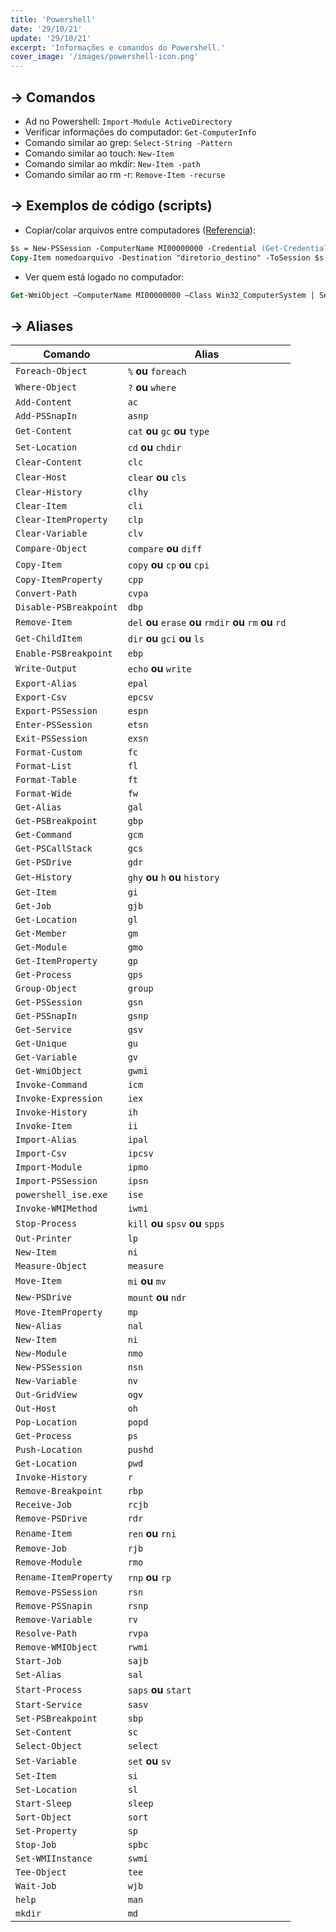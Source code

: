 ```yaml
---
title: 'Powershell'
date: '29/10/21'
update: '29/10/21'
excerpt: 'Informações e comandos do Powershell.'
cover_image: '/images/powershell-icon.png'
---
```


## -> Comandos

- Ad no Powershell: `Import-Module ActiveDirectory`
- Verificar informações do computador: `Get-ComputerInfo`
- Comando similar ao grep: `Select-String -Pattern`
- Comando similar ao touch: `New-Item`
- Comando similar ao mkdir: `New-Item -path`
- Comando similar ao rm -r: `Remove-Item -recurse`

## -> Exemplos de código (scripts)

- Copiar/colar arquivos entre computadores ([Referencia](https://richardspowershellblog.wordpress.com/2015/05/28/copy-files-over-ps-remoting-sessions/)):

```ps
$s = New-PSSession -ComputerName MI00000000 -Credential (Get-Credential)
Copy-Item nomedoarquivo -Destination "diretorio_destino" -ToSession $s
```

- Ver quem está logado no computador:

```ps
Get-WmiObject –ComputerName MI00000000 –Class Win32_ComputerSystem | Select-Object UserName
```

## -> Aliases

| Comando | Alias |
| ------ | ------ |
| `Foreach-Object` | `%` **ou** `foreach`|
| `Where-Object` | `?` **ou** `where`|
| `Add-Content` | `ac` |
| `Add-PSSnapIn` | `asnp` |
| `Get-Content` | `cat` **ou** `gc` **ou** `type`|
| `Set-Location` | `cd` **ou** `chdir`  |
| `Clear-Content`  | `clc`  |
| `Clear-Host`  | `clear` **ou** `cls`  |
| `Clear-History`  | `clhy`  |
| `Clear-Item`  | `cli`  |
| `Clear-ItemProperty`  | `clp`  |
| `Clear-Variable`  | `clv`  |
| `Compare-Object`  | `compare` **ou** `diff` |
| `Copy-Item`  |   `copy` **ou** `cp` **ou** `cpi`  |
| `Copy-ItemProperty`  |   `cpp`  |
| `Convert-Path`  |   `cvpa`  |
| `Disable-PSBreakpoint`  |   `dbp`  |
| `Remove-Item`  |   `del` **ou** `erase` **ou** `rmdir` **ou** `rm` **ou** `rd` |
| `Get-ChildItem`  |   `dir` **ou** `gci` **ou** `ls` |
| `Enable-PSBreakpoint`  |   `ebp`  |
| `Write-Output`  |   `echo` **ou** `write`  |
| `Export-Alias`  |   `epal`  |
| `Export-Csv`  |   `epcsv`  |
| `Export-PSSession`  |   `espn`  |
| `Enter-PSSession`  |   `etsn`  |
| `Exit-PSSession`  |   `exsn`  |
| `Format-Custom`  |   `fc`  |
| `Format-List`  |   `fl`  |
| `Format-Table`  |   `ft`  |
| `Format-Wide`  |   `fw`  |
| `Get-Alias`  |   `gal`  |
| `Get-PSBreakpoint`  |   `gbp`  |
| `Get-Command`  |   `gcm`  |
| `Get-PSCallStack`  |   `gcs`  |
| `Get-PSDrive`  |   `gdr`  |
| `Get-History`  |   `ghy` **ou** `h` **ou** `history`|
| `Get-Item`  |   `gi`  |
| `Get-Job`  |   `gjb`  |
| `Get-Location`  |   `gl`  |
| `Get-Member`  |   `gm`  |
| `Get-Module`  |   `gmo`  |
| `Get-ItemProperty`  |   `gp`  |
| `Get-Process`  |   `gps`  |
| `Group-Object`  |   `group`  |
| `Get-PSSession`  |   `gsn`  |
| `Get-PSSnapIn`  |   `gsnp`  |
| `Get-Service`  |   `gsv`  |
| `Get-Unique`  |   `gu`  |
| `Get-Variable`  |   `gv`  |
| `Get-WmiObject`  |   `gwmi`  |
| `Invoke-Command`  |   `icm`  |
| `Invoke-Expression`  |   `iex`  |
| `Invoke-History`  |   `ih`  |
| `Invoke-Item`  |   `ii`  |
| `Import-Alias`  |   `ipal`  |
| `Import-Csv`  |   `ipcsv`  |
| `Import-Module`  |   `ipmo`  |
| `Import-PSSession`  |   `ipsn`  |
| `powershell_ise.exe`  |   `ise`  |
| `Invoke-WMIMethod`  |   `iwmi`  |
| `Stop-Process`  |   `kill` **ou** `spsv` **ou** `spps` |
| `Out-Printer`  |   `lp`  |
| `New-Item`  |   `ni`  |
| `Measure-Object`  |   `measure`  |
| `Move-Item`  |   `mi` **ou** `mv`  |
| `New-PSDrive`  |   `mount` **ou** `ndr` |
| `Move-ItemProperty`  |   `mp`  |
| `New-Alias`  |   `nal`  |
| `New-Item`  |   `ni`  |
| `New-Module`  |   `nmo`  |
| `New-PSSession`  |   `nsn`  |
| `New-Variable`  |   `nv`  |
| `Out-GridView`  |   `ogv`  |
| `Out-Host`  |   `oh`  |
| `Pop-Location`  |   `popd`  |
| `Get-Process`  |   `ps`  |
| `Push-Location`  |   `pushd`  |
| `Get-Location`  |   `pwd`  |
| `Invoke-History`  |   `r`  |
| `Remove-Breakpoint`  |   `rbp`  |
| `Receive-Job`  |   `rcjb`  |
| `Remove-PSDrive`  |   `rdr`  |
| `Rename-Item`  |   `ren` **ou** `rni`  |
| `Remove-Job`  |   `rjb`  |
| `Remove-Module`  |   `rmo`  |
| `Rename-ItemProperty`  |   `rnp` **ou** `rp`  |
| `Remove-PSSession`  |   `rsn`  |
| `Remove-PSSnapin`  |   `rsnp`  |
| `Remove-Variable`  |   `rv`  |
| `Resolve-Path`  |   `rvpa`  |
| `Remove-WMIObject`  |   `rwmi`  |
| `Start-Job`  |   `sajb`  |
| `Set-Alias`  |   `sal`  |
| `Start-Process`  |   `saps` **ou** `start` |
| `Start-Service`  |   `sasv`  |
| `Set-PSBreakpoint`  |   `sbp`  |
| `Set-Content`  |   `sc`  |
| `Select-Object`  |   `select`  |
| `Set-Variable`  |   `set` **ou** `sv`  |
| `Set-Item`  |   `si`  |
| `Set-Location`  |   `sl`  |
| `Start-Sleep`  |   `sleep`  |
| `Sort-Object`  |   `sort`  |
| `Set-Property`  |   `sp`  |
| `Stop-Job`  |   `spbc`  |
| `Set-WMIInstance`  |   `swmi`  |
| `Tee-Object`  |   `tee`  |
| `Wait-Job`  |   `wjb`  |
| `help`  |   `man`  |
| `mkdir`  |   `md`  |
